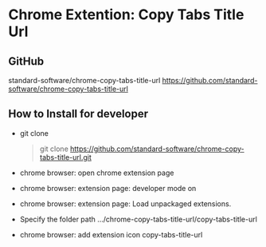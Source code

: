# Chrome Extention: Copy Tabs Title Url

## GitHub

standard-software/chrome-copy-tabs-title-url
https://github.com/standard-software/chrome-copy-tabs-title-url

## How to Install for developer

- git clone
  > git clone https://github.com/standard-software/chrome-copy-tabs-title-url.git

- chrome browser: open chrome extension page
- chrome browser: extension page: developer mode on
- chrome browser: extension page: Load unpackaged extensions.
- Specify the folder path
  .../chrome-copy-tabs-title-url/copy-tabs-title-url
- chrome browser: add extension icon copy-tabs-title-url

